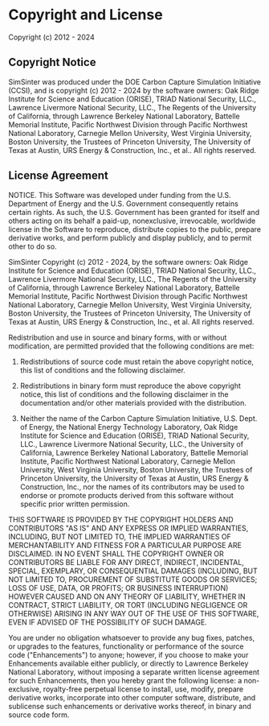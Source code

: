 Copyright and License
=====================

Copyright (c) 2012 - 2024

Copyright Notice
----------------

SimSinter was produced under the DOE Carbon Capture Simulation Initiative (CCSI), and is copyright
(c) 2012 - 2024 by the software owners: Oak Ridge Institute for Science and Education (ORISE), TRIAD
National Security, LLC., Lawrence Livermore National Security, LLC., The Regents of the University
of California, through Lawrence Berkeley National Laboratory, Battelle Memorial Institute, Pacific
Northwest Division through Pacific Northwest National Laboratory, Carnegie Mellon University, West
Virginia University, Boston University, the Trustees of Princeton University, The University of
Texas at Austin, URS Energy & Construction, Inc., et al..  All rights reserved.

License Agreement
-----------------

NOTICE.  This Software was developed under funding from the U.S. Department of Energy and the
U.S. Government consequently retains certain rights. As such, the U.S. Government has been granted
for itself and others acting on its behalf a paid-up, nonexclusive, irrevocable, worldwide license
in the Software to reproduce, distribute copies to the public, prepare derivative works, and perform
publicly and display publicly, and to permit other to do so.


SimSinter Copyright (c) 2012 - 2024, by the software owners: Oak Ridge Institute for Science and
Education (ORISE), TRIAD National Security, LLC., Lawrence Livermore National Security, LLC., The
Regents of the University of California, through Lawrence Berkeley National Laboratory, Battelle
Memorial Institute, Pacific Northwest Division through Pacific Northwest National Laboratory,
Carnegie Mellon University, West Virginia University, Boston University, the Trustees of Princeton
University, The University of Texas at Austin, URS Energy & Construction, Inc., et al.  All rights
reserved.


Redistribution and use in source and binary forms, with or without modification, are permitted
provided that the following conditions are met:

1. Redistributions of source code must retain the above copyright notice, this list of conditions
   and the following disclaimer.

2. Redistributions in binary form must reproduce the above copyright notice, this list of conditions
   and the following disclaimer in the documentation and/or other materials provided with the
   distribution.

3. Neither the name of the Carbon Capture Simulation Initiative, U.S. Dept. of Energy, the National
   Energy Technology Laboratory, Oak Ridge Institute for Science and Education (ORISE), TRIAD
   National Security, LLC., Lawrence Livermore National Security, LLC., the University of
   California, Lawrence Berkeley National Laboratory, Battelle Memorial Institute, Pacific Northwest
   National Laboratory, Carnegie Mellon University, West Virginia University, Boston University, the
   Trustees of Princeton University, the University of Texas at Austin, URS Energy & Construction,
   Inc., nor the names of its contributors may be used to endorse or promote products derived from
   this software without specific prior written permission.

 
THIS SOFTWARE IS PROVIDED BY THE COPYRIGHT HOLDERS AND CONTRIBUTORS "AS IS" AND ANY EXPRESS OR
IMPLIED WARRANTIES, INCLUDING, BUT NOT LIMITED TO, THE IMPLIED WARRANTIES OF MERCHANTABILITY AND
FITNESS FOR A PARTICULAR PURPOSE ARE DISCLAIMED. IN NO EVENT SHALL THE COPYRIGHT OWNER OR
CONTRIBUTORS BE LIABLE FOR ANY DIRECT, INDIRECT, INCIDENTAL, SPECIAL, EXEMPLARY, OR CONSEQUENTIAL
DAMAGES (INCLUDING, BUT NOT LIMITED TO, PROCUREMENT OF SUBSTITUTE GOODS OR SERVICES; LOSS OF USE,
DATA, OR PROFITS; OR BUSINESS INTERRUPTION) HOWEVER CAUSED AND ON ANY THEORY OF LIABILITY, WHETHER
IN CONTRACT, STRICT LIABILITY, OR TORT (INCLUDING NEGLIGENCE OR OTHERWISE) ARISING IN ANY WAY OUT OF
THE USE OF THIS SOFTWARE, EVEN IF ADVISED OF THE POSSIBILITY OF SUCH DAMAGE.


You are under no obligation whatsoever to provide any bug fixes, patches, or upgrades to the
features, functionality or performance of the source code ("Enhancements") to anyone; however, if
you choose to make your Enhancements available either publicly, or directly to Lawrence Berkeley
National Laboratory, without imposing a separate written license agreement for such Enhancements,
then you hereby grant the following license: a non-exclusive, royalty-free perpetual license to
install, use, modify, prepare derivative works, incorporate into other computer software,
distribute, and sublicense such enhancements or derivative works thereof, in binary and source code
form.
